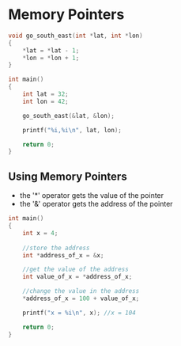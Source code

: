 # Memory Pointers
```c
void go_south_east(int *lat, int *lon) 
{
	*lat = *lat - 1;
	*lon = *lon + 1;
}

int main()
{
	int lat = 32;
	int lon = 42;

	go_south_east(&lat, &lon);

	printf("%i,%i\n", lat, lon);

	return 0;
}
```

## Using Memory Pointers
* the '*' operator gets the value of the pointer
* the '&' operator gets the address of the pointer
```c
int main()
{
	int x = 4;
	
	//store the address
	int *address_of_x = &x;

	//get the value of the address
	int value_of_x = *address_of_x;

	//change the value in the address
	*address_of_x = 100 + value_of_x;

	printf("x = %i\n", x); //x = 104

	return 0;
}
```
